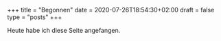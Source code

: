 +++
title = "Begonnen"
date = 2020-07-26T18:54:30+02:00
draft = false
type = "posts"
+++

Heute habe ich diese Seite angefangen.

